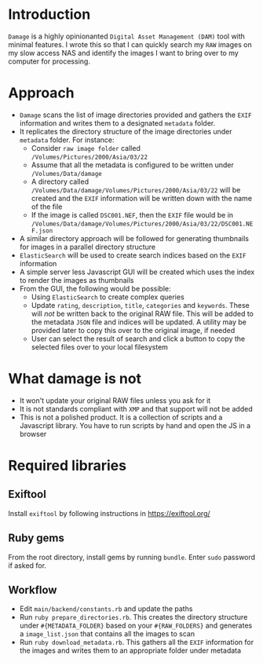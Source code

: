 # Introduction

`Damage` is a highly opinionanted `Digital Asset Management (DAM)` tool with minimal features.  I wrote this so that I can quickly search my `RAW` images on my slow access NAS and identify the images I want to bring over to my computer for processing.

# Approach

* `Damage` scans the list of image directories provided and gathers the `EXIF` information and writes them to a designated `metadata` folder.
* It replicates the directory structure of the image directories under `metadata` folder.  For instance:
    * Consider `raw image folder` called `/Volumes/Pictures/2000/Asia/03/22`
    * Assume that all the metadata is configured to be written under `/Volumes/Data/damage`
    * A directory called `/Volumes/Data/damage/Volumes/Pictures/2000/Asia/03/22` will be created and the `EXIF` information will be written down with the name of the file
    * If the image is called `DSC001.NEF`, then the `EXIF` file would be in `/Volumes/Data/damage/Volumes/Pictures/2000/Asia/03/22/DSC001.NEF.json`
* A similar directory approach will be followed for generating thumbnails for images in a parallel directory structure
* `ElasticSearch` will be used to create search indices based on the `EXIF` information
* A simple server less Javascript GUI will be created which uses the index to render the images as thumbnails
* From the GUI, the following would be possible:
	* Using `ElasticSearch` to create complex queries
	* Update `rating`, `description`, `title`, `categories` and `keywords`.  These will *not* be written back to the original RAW file.  This will be added to the metadata `JSON` file and indices will be updated. A utility may be provided later to copy this over to the original image, if needed
	* User can select the result of search and click a button to copy the selected files over to your local filesystem

# What damage is not

* It won't update your original RAW files unless you ask for it
* It is not standards compliant with `XMP` and that support will not be added 
* This is not a polished product. It is a collection of scripts and a Javascript library.  You have to run scripts by hand and open the JS in a browser

# Required libraries

## Exiftool

Install `exiftool` by following instructions in https://exiftool.org/

## Ruby gems

From the root directory, install gems by running `bundle`.  Enter `sudo` password if asked for.

## Workflow

* Edit `main/backend/constants.rb` and update the paths 
* Run `ruby prepare_directories.rb`.  This creates the directory structure under `#{METADATA_FOLDER}` based on your `#{RAW_FOLDERS}` and generates a `image_list.json` that contains all the images to scan
* Run `ruby download_metadata.rb`.  This gathers all the `EXIF` information for the images and writes them to an appropriate folder under metadata


